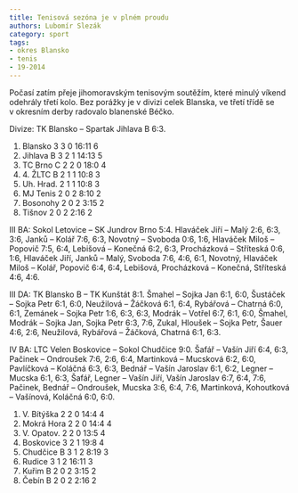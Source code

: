 ```yaml
---
title: Tenisová sezóna je v plném proudu
authors: Lubomír Slezák
category: sport
tags:
- okres Blansko
- tenis
- 19-2014
---
```


Počasí zatím přeje jihomoravským tenisovým soutěžím, které minulý víkend odehrály třetí kolo. Bez porážky je v divizi celek Blanska, ve třetí třídě se v okresním derby radovalo blanenské Béčko.

Divize: TK Blansko – Spartak Jihlava B 6:3.

1. Blansko 	3 3 0 	16:11 	6
2. Jihlava B 	3 2 1 	14:13 	5
3. TC Brno C 	2 2 0 	18:0 	4
4. 4\. ŽLTC B 	2 1 1 	10:8 	3
5. Uh. Hrad. 	2 1 1 	10:8 	3
6. MJ Tenis 	2 0 2 	8:10 	2
7. Bosonohy 	2 0 2 	3:15 	2
8. Tišnov 	2 0 2 	2:16 	2

III BA: Sokol Letovice – SK Jundrov Brno 5:4. Hlaváček Jiří – Malý 2:6, 6:3, 3:6, Janků – Kolář 7:6, 6:3, Novotný – Svoboda 0:6, 1:6, Hlaváček Miloš – Popovič 7:5, 6:4, Lebišová – Konečná 6:2, 6:3, Procházková – Stříteská 0:6, 1:6, Hlaváček Jiří, Janků – Malý, Svoboda 7:6, 4:6, 6:1, Novotný, Hlaváček Miloš – Kolář, Popovič 6:4, 6:4, Lebišová, Procházková – Konečná, Stříteská 4:6, 4:6.

III DA: TK Blansko B – TK Kunštát 8:1. Šmahel – Sojka Jan 6:1, 6:0, Šustáček – Sojka Petr 6:1, 6:0, Neužilová – Žáčková 6:1, 6:4, Rybářová – Chatrná 6:0, 6:1, Zemánek – Sojka Petr 1:6, 6:3, 6:3, Modrák – Votřel 6:7, 6:1, 6:0, Šmahel, Modrák – Sojka Jan, Sojka Petr 6:3, 7:6, Zukal, Hloušek – Sojka Petr, Šauer 4:6, 2:6, Neužilová, Rybářová – Žáčková, Chatrná 6:1, 6:3.

IV BA: LTC Velen Boskovice – Sokol Chudčice 9:0. Šafář – Vašín Jiří 6:4, 6:3, Pačinek – Ondroušek 7:6, 2:6, 6:4, Martinková – Mucsková 6:2, 6:0, Pavlíčková – Koláčná 6:3, 6:3, Bednář – Vašín Jaroslav 6:1, 6:2, Legner – Mucska 6:1, 6:3, Šafář, Legner – Vašín Jiří, Vašín Jaroslav 6:7, 6:4, 7:6, Pačinek, Bednář – Ondroušek, Mucska 3:6, 6:4, 7:6, Martinková, Kohoutková – Vašínová, Koláčná 6:0, 6:0.

1. V. Bítýška 	2 2 0 	14:4 	4
2. Mokrá Hora 	2 2 0 	14:4 	4
3. V. Opatov. 	2 2 0 	13:5 	4
4. Boskovice 	3 2 1 	19:8 	4
5. Chudčice B 	3 1 2 	8:19 	3
6. Rudice 	3 1 2 	16:11 	3
7. Kuřim B 	2 0 2 	3:15 	2
8. Čebín B 	2 0 2 	2:16 	2